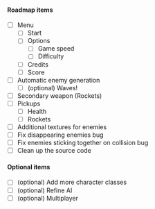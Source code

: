 #### Roadmap items
* [ ] Menu
    - [ ] Start
    - [ ] Options
        - [ ] Game speed
        - [ ] Difficulty
    - [ ] Credits
    - [ ] Score
* [ ] Automatic enemy generation
    - [ ] (optional) Waves!
* [ ] Secondary weapon (Rockets)
* [ ] Pickups
    * [ ] Health
    * [ ] Rockets
* [ ] Additional textures for enemies
* [ ] Fix disappearing enemies bug
* [ ] Fix enemies sticking together on collision bug
* [ ] Clean up the source code

#### Optional items
* [ ] (optional) Add more character classes
* [ ] (optional) Refine AI
* [ ] (optional) Multiplayer
